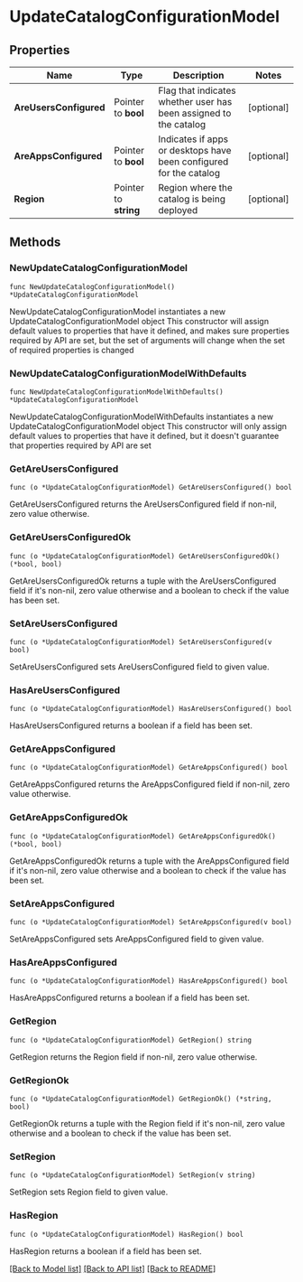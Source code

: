 # UpdateCatalogConfigurationModel

## Properties

Name | Type | Description | Notes
------------ | ------------- | ------------- | -------------
**AreUsersConfigured** | Pointer to **bool** | Flag that indicates whether user has been assigned to the catalog | [optional] 
**AreAppsConfigured** | Pointer to **bool** | Indicates if apps or desktops have been configured for the catalog | [optional] 
**Region** | Pointer to **string** | Region where the catalog is being deployed | [optional] 

## Methods

### NewUpdateCatalogConfigurationModel

`func NewUpdateCatalogConfigurationModel() *UpdateCatalogConfigurationModel`

NewUpdateCatalogConfigurationModel instantiates a new UpdateCatalogConfigurationModel object
This constructor will assign default values to properties that have it defined,
and makes sure properties required by API are set, but the set of arguments
will change when the set of required properties is changed

### NewUpdateCatalogConfigurationModelWithDefaults

`func NewUpdateCatalogConfigurationModelWithDefaults() *UpdateCatalogConfigurationModel`

NewUpdateCatalogConfigurationModelWithDefaults instantiates a new UpdateCatalogConfigurationModel object
This constructor will only assign default values to properties that have it defined,
but it doesn't guarantee that properties required by API are set

### GetAreUsersConfigured

`func (o *UpdateCatalogConfigurationModel) GetAreUsersConfigured() bool`

GetAreUsersConfigured returns the AreUsersConfigured field if non-nil, zero value otherwise.

### GetAreUsersConfiguredOk

`func (o *UpdateCatalogConfigurationModel) GetAreUsersConfiguredOk() (*bool, bool)`

GetAreUsersConfiguredOk returns a tuple with the AreUsersConfigured field if it's non-nil, zero value otherwise
and a boolean to check if the value has been set.

### SetAreUsersConfigured

`func (o *UpdateCatalogConfigurationModel) SetAreUsersConfigured(v bool)`

SetAreUsersConfigured sets AreUsersConfigured field to given value.

### HasAreUsersConfigured

`func (o *UpdateCatalogConfigurationModel) HasAreUsersConfigured() bool`

HasAreUsersConfigured returns a boolean if a field has been set.

### GetAreAppsConfigured

`func (o *UpdateCatalogConfigurationModel) GetAreAppsConfigured() bool`

GetAreAppsConfigured returns the AreAppsConfigured field if non-nil, zero value otherwise.

### GetAreAppsConfiguredOk

`func (o *UpdateCatalogConfigurationModel) GetAreAppsConfiguredOk() (*bool, bool)`

GetAreAppsConfiguredOk returns a tuple with the AreAppsConfigured field if it's non-nil, zero value otherwise
and a boolean to check if the value has been set.

### SetAreAppsConfigured

`func (o *UpdateCatalogConfigurationModel) SetAreAppsConfigured(v bool)`

SetAreAppsConfigured sets AreAppsConfigured field to given value.

### HasAreAppsConfigured

`func (o *UpdateCatalogConfigurationModel) HasAreAppsConfigured() bool`

HasAreAppsConfigured returns a boolean if a field has been set.

### GetRegion

`func (o *UpdateCatalogConfigurationModel) GetRegion() string`

GetRegion returns the Region field if non-nil, zero value otherwise.

### GetRegionOk

`func (o *UpdateCatalogConfigurationModel) GetRegionOk() (*string, bool)`

GetRegionOk returns a tuple with the Region field if it's non-nil, zero value otherwise
and a boolean to check if the value has been set.

### SetRegion

`func (o *UpdateCatalogConfigurationModel) SetRegion(v string)`

SetRegion sets Region field to given value.

### HasRegion

`func (o *UpdateCatalogConfigurationModel) HasRegion() bool`

HasRegion returns a boolean if a field has been set.


[[Back to Model list]](../README.md#documentation-for-models) [[Back to API list]](../README.md#documentation-for-api-endpoints) [[Back to README]](../README.md)


